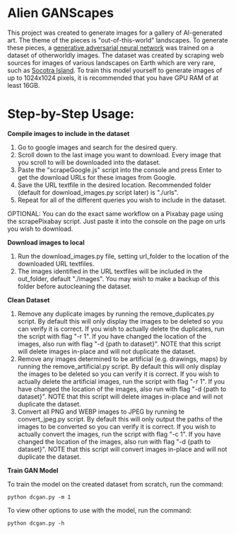 # Alien GANScapes
This project was created to generate images for a gallery of AI-generated art. The theme of the pieces is "out-of-this-world" landscapes. To generate these pieces, a [generative adversarial neural network](https://en.wikipedia.org/wiki/Generative_adversarial_network (GAN)) was trained on a dataset of otherworldly images. The dataset was created by scraping web sources for images of various landscapes on Earth which are very rare, such as [Socotra Island](https://www.nationalgeographic.com/environment/article/socotra-yemen-biodiversity-photography). To train this model yourself to generate images of up to 1024x1024 pixels, it is recommended that you have GPU RAM of at least 16GB.


# Step-by-Step Usage:
<b>Compile images to include in the dataset</b>
1. Go to google images and search for the desired query.
2. Scroll down to the last image you want to download. Every image that you scroll to will be downloaded into the dataset.
3. Paste the "scrapeGoogle.js" script into the console and press Enter to get the download URLs for these images from Google.
4. Save the URL textfile in the desired location. Recommended folder (default for download_images.py script later) is "./urls".
5. Repeat for all of the different queries you wish to include in the dataset.

OPTIONAL: You can do the exact same workflow on a Pixabay page using the scrapePixabay script. Just paste it into the console on the page on urls you wish to download.

<b>Download images to local</b>
1. Run the download_images.py file, setting url_folder to the location of the downloaded URL textfiles.
2. The images identified in the URL textfiles will be included in the out_folder, default "./images". You may wish to make a backup of this folder before autocleaning the dataset.

<b>Clean Dataset</b>
1. Remove any duplicate images by running the remove_duplicates.py script. By default this will only display the images to be deleted so you can verify it is correct. If you wish to actually delete the duplicates, run the script with flag "-r 1". If you have changed the location of the images, also run with flag "-d {path to dataset}". NOTE that this script will delete images in-place and will not duplicate the dataset.
2. Remove any images determined to be artificial (e.g. drawings, maps) by running the remove_artificial.py script. By default this will only display the images to be deleted so you can verify it is correct. If you wish to actually delete the artificial images, run the script with flag "-r 1". If you have changed the location of the images, also run with flag "-d {path to dataset}". NOTE that this script will delete images in-place and will not duplicate the dataset.
3. Convert all PNG and WEBP images to JPEG by running te convert_jpeg.py script. By default this will only output the paths of the images to be converted so you can verify it is correct. If you wish to actually convert the images, run the script with flag "-c 1". If you have changed the location of the images, also run with flag "-d {path to dataset}". NOTE that this script will convert images in-place and will not duplicate the dataset.

<b>Train GAN Model</b>

To train the model on the created dataset from scratch, run the command:
```
python dcgan.py -m 1
```
To view other options to use with the model, run the command:
```
python dcgan.py -h
```
